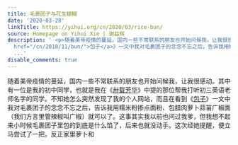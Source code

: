 ```yaml
---
title: 毛裹团子与花生糊糊
date: '2020-03-28'
linkTitle: https://yihui.org/cn/2020/03/rice-bun/
source: Homepage on Yihui Xie | 谢益辉
description: ' <p>随着美帝疫情的蔓延，国内一些不常联系的朋友也开始问候我，让我很感动。其中有一位是我的初中同学，也就是我在《<a href="/cn/2018/10/middle-school-teachers/">卅载芳华</a>》中提的那位帮我打听初三英语老师名字的同学。不知她怎么突然发现了我的个人网站，而且在看到《<a
  href="/cn/2018/11/bun/">包子</a>》一文中我对毛裹团子的念念不忘之后，告诉我用糯米粉掺点面粉、包腊肉萝卜蒜苗广椒面（我们方言里管辣椒叫广椒）就可以了。这事其实我以前也问过我爹，但我想不起来小时候毛裹团子里包的到底是什么馅了，后来也就没动手。这次经她提醒，便立马尝试了一把，反正家里萝卜和<a
  ...'
disable_comments: true
---
```

 <p>随着美帝疫情的蔓延，国内一些不常联系的朋友也开始问候我，让我很感动。其中有一位是我的初中同学，也就是我在《<a href="/cn/2018/10/middle-school-teachers/">卅载芳华</a>》中提的那位帮我打听初三英语老师名字的同学。不知她怎么突然发现了我的个人网站，而且在看到《<a href="/cn/2018/11/bun/">包子</a>》一文中我对毛裹团子的念念不忘之后，告诉我用糯米粉掺点面粉、包腊肉萝卜蒜苗广椒面（我们方言里管辣椒叫广椒）就可以了。这事其实我以前也问过我爹，但我想不起来小时候毛裹团子里包的到底是什么馅了，后来也就没动手。这次经她提醒，便立马尝试了一把，反正家里萝卜和<a ...